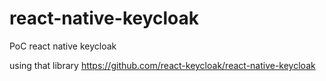 # react-native-keycloak
PoC react native keycloak

using that library https://github.com/react-keycloak/react-native-keycloak 
